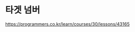 타겟 넘버
====================================

https://programmers.co.kr/learn/courses/30/lessons/43165